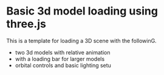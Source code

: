 # Basic 3d model loading using three.js
This is a template for loading a 3D scene with the followinG.
* two 3d models with relative animation
* with a loading bar for larger models
* orbital controls and basic lighting setu
